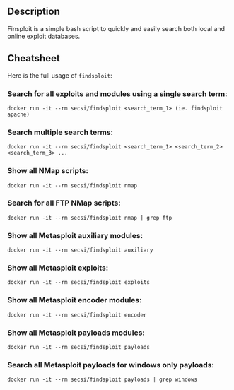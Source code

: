 ## Description

Finsploit is a simple bash script to quickly and easily search both local and online exploit databases.

## Cheatsheet
Here is the full usage of ``findsploit``:

### Search for all exploits and modules using a single search term:
```
docker run -it --rm secsi/findsploit <search_term_1> (ie. findsploit apache)
```

### Search multiple search terms:
```
docker run -it --rm secsi/findsploit <search_term_1> <search_term_2> <search_term_3> ...
```

### Show all NMap scripts:
```
docker run -it --rm secsi/findsploit nmap 
```

### Search for all FTP NMap scripts:
```
docker run -it --rm secsi/findsploit nmap | grep ftp
```

### Show all Metasploit auxiliary modules:
```
docker run -it --rm secsi/findsploit auxiliary
```

### Show all Metasploit exploits:
```
docker run -it --rm secsi/findsploit exploits
```

### Show all Metasploit encoder modules:
```
docker run -it --rm secsi/findsploit encoder
```

### Show all Metasploit payloads modules:
```
docker run -it --rm secsi/findsploit payloads
```

### Search all Metasploit payloads for windows only payloads:
```
docker run -it --rm secsi/findsploit payloads | grep windows
```